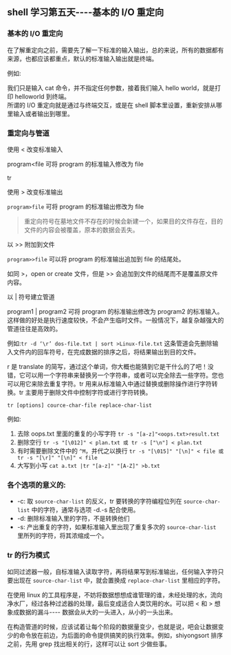 ## shell 学习第五天----基本的 I/O 重定向

### 基本的 I/O 重定向

在了解重定向之前，需要先了解一下标准的输入输出，总的来说，所有的数据都有来源，也都应该都重点，默认的标准输入输出就是终端。  

例如:  

我们只是输入 cat 命令，并不指定任何参数，接着我们输入 hello world，就是打印 helloworld 到终端。  
所谓的 I/O 重定向就是通过与终端交互，或是在 shell 脚本里设置，重新安排从哪里输入或者输出到哪里。
 
### 重定向与管道

使用 < 改变标准输入

program<file 可将 program 的标准输入修改为 file

tr

使用 > 改变标准输出

`program>file` 可将 program 的标准输出修改为 file

> 重定向符号在墓地文件不存在的时候会新建一个，如果目的文件存在，目的文件的内容会被覆盖，原本的数据会丢失。
 
以 >> 附加到文件

`program>>file` 可以将 program 的标准输出追加到 file 的结尾处。

如同 >，open or create 文件，但是 >> 会追加到文件的结尾而不是覆盖原文件内容。

以 | 符号建立管道

program1 | program2 可将 program 的标准输出修改为 program2 的标准输入。这样做的好处是执行速度较快，不会产生临时文件。一般情况下，越复杂越强大的管道往往是高效的。

例如:`tr -d ‘\r’ dos-file.txt | sort >Linux-file.txt`
这条管道会先删除输入文件内的回车符号，在完成数据的排序之后，将结果输出到目的文件。
 
r 是 translate 的简写，通过这个单词，你大概也能猜到它是干什么的了吧！没错，它可以用一个字符串来替换另一个字符串，或者可以完全除去一些字符。您也可以用它来除去重复字符。tr 用来从标准输入中通过替换或删除操作进行字符转换。tr 主要用于删除文件中控制字符或进行字符转换。

`tr [options] cource-char-file replace-char-list`

例如:

1. 去除 oops.txt 里面的重复的小写字符 `tr -s "[a-z]"<oops.txt>result.txt`
2. 删除空行 `tr -s "[\012]" < plan.txt 或 tr -s ["\n"] < plan.txt`
3. 有时需要删除文件中的 `^M`，并代之以换行 `tr -s "[\015]" "[\n]" < file 或 tr -s "[\r]" "[\n]" < file`
4. 大写到小写 `cat a.txt |tr "[a-z]" "[A-Z]" >b.txt`
 
 
### 各个选项的意义的:

- -c: 取 `source-char-list` 的反义，tr 要转换的字符编程位列在 `source-char-list` 中的字符，通常与选项 -d.-s 配合使用。
- -d: 删除标准输入里的字符，不是转换他们
- -s: 产出重复的字符，如果标准输入里出现了重复多次的 `source-char-list` 里所列的字符，将其浓缩成一个。
 
### tr 的行为模式

如同过滤器一般，自标准输入读取字符，再将结果写到标准输出，任何输入字符只要出现在 `source-char-list` 中，就会置换成 `replace-char-list` 里相应的字符。
 
在使用 linux 的工具程序是，不妨将数据想想成谁管理的谁，未经处理的水，流向净水厂，经过各种过滤器的处理，最后变成适合人类饮用的水。可以把 < 和 > 想象成数据的漏斗---- 数据会从大的一头进入，从小的一头出来。

在构造管道的时候，应该试着让每个阶段的数据量变少，也就是说，吧会让数据变少的命令放在前边，为后面的命令提供搞笑的执行效率。例如，shiyongsort 排序之前，先用 grep 找出相关的行，这样可以让 sort 少做些事。